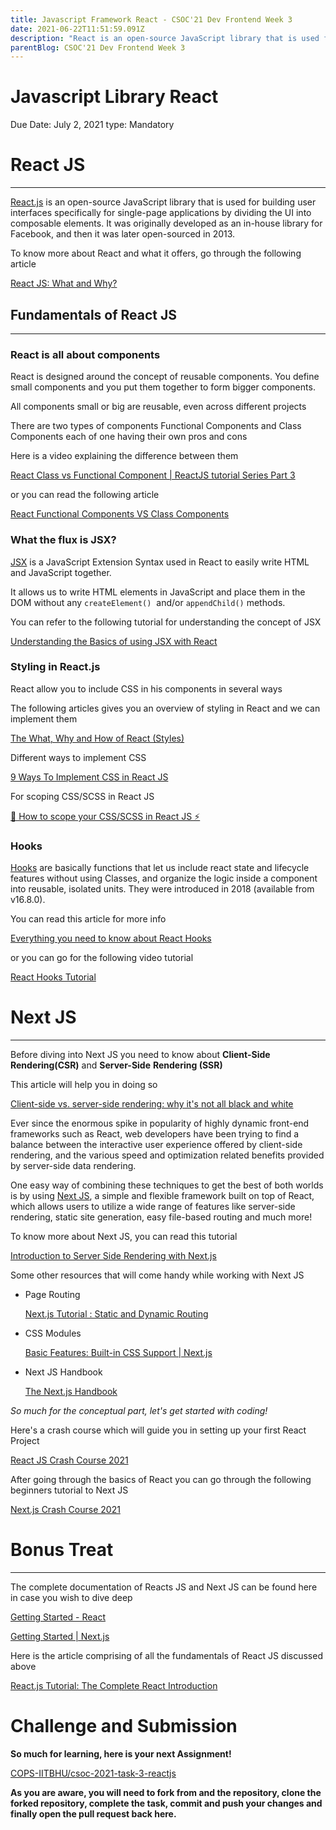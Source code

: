 ```yaml
---
title: Javascript Framework React - CSOC'21 Dev Frontend Week 3
date: 2021-06-22T11:51:59.091Z
description: "React is an open-source JavaScript library that is used for building user interfaces specifically for single-page applications by dividing the UI into composable elements."
parentBlog: CSOC'21 Dev Frontend Week 3
---
```


# Javascript Library React

Due Date: July 2, 2021
type: Mandatory

# React JS

---

[React.js](https://reactjs.org/) is an open-source JavaScript library that is used for building user interfaces specifically for single-page applications by dividing the UI into composable elements. It was originally developed as an in-house library for Facebook, and then it was later open-sourced in 2013.

To know more about React and what it offers, go through the following article

[React JS: What and Why?](https://harsh-patel.medium.com/react-js-what-and-why-e6cad2dfb4c3)

## Fundamentals of React JS

---

### React is all about components

React is designed around the concept of reusable components. You define small components and you put them together to form bigger components.

All components small or big are reusable, even across different projects

There are two types of components Functional Components and Class Components each of one having their own pros and cons

Here is a video explaining the difference between them

[React Class vs Functional Component | ReactJS tutorial Series Part 3](https://www.youtube.com/watch?v=uGgPINlKqBs)

or you can read the following article

[React Functional Components VS Class Components](https://medium.com/wesionary-team/react-functional-components-vs-class-components-86a2d2821a22)

### What the flux is JSX?

[JSX](https://reactjs.org/docs/introducing-jsx.html) is a JavaScript Extension Syntax used in React to easily write HTML and JavaScript together.

It allows us to write HTML elements in JavaScript and place them in the DOM without any `createElement()`  and/or `appendChild()` methods.

You can refer to the following tutorial for understanding the concept of JSX

[Understanding the Basics of using JSX with React](https://medium.com/@latoyazamill/understanding-the-basics-of-using-jsx-with-react-7d5d78174d4b)

### Styling in React.js

React allow you to include CSS in his components in several ways

The following articles gives you an overview of styling in React and we can implement them

[The What, Why and How of React (Styles)](https://dev.to/mangel0111/the-what-why-and-how-of-react-styles-2a0k)

Different ways to implement CSS

[9 Ways To Implement CSS in React JS](https://medium.com/@dmitrynozhenko/9-ways-to-implement-css-in-react-js-ccea4d543aa3)

For scoping CSS/SCSS in React JS

[🦄 How to scope your CSS/SCSS in React JS ⚡️](https://dev.to/viclafouch/how-to-scope-your-css-scss-in-react-js-271a)

### Hooks

[Hooks](https://reactjs.org/docs/hooks-intro.html) are basically functions that let us include react state and lifecycle features without using Classes, and organize the logic inside a component into reusable, isolated units. They were introduced in 2018 (available from v16.8.0).

You can read this article for more info

[Everything you need to know about React Hooks](https://medium.com/@vcarl/everything-you-need-to-know-about-react-hooks-8f680dfd4349)

or you can go for the following video tutorial

[React Hooks Tutorial](https://www.youtube.com/playlist?list=PLC3y8-rFHvwisvxhZ135pogtX7_Oe3Q3A)

# Next JS

---

Before diving into Next JS you need to know about **Client-Side Rendering(CSR)** and **Server-Side** **Rendering (SSR)**

This article will help you in doing so

[Client-side vs. server-side rendering: why it's not all black and white](https://www.freecodecamp.org/news/what-exactly-is-client-side-rendering-and-hows-it-different-from-server-side-rendering-bd5c786b340d/)

Ever since the enormous spike in popularity of highly dynamic front-end frameworks such as React, web developers have been trying to find a balance between the interactive user experience offered by client-side rendering, and the various speed and optimization related benefits provided by server-side data rendering.

One easy way of combining these techniques to get the best of both worlds is by using [Next JS](https://nextjs.org/), a simple and flexible framework built on top of React, which allows users to utilize a wide range of features like server-side rendering, static site generation, easy file-based routing and much more! 

To know more about Next JS, you can read this tutorial

[Introduction to Server Side Rendering with Next.js](https://medium.com/spidernitt/introduction-to-server-side-rendering-with-next-js-d7b046d121c8)

Some other resources that will come handy while working with Next JS

- Page Routing

    [Next.js Tutorial : Static and Dynamic Routing](https://codeburst.io/next-js-tutorial-static-and-dynamic-routing-fba70e26359a)

- CSS Modules

    [Basic Features: Built-in CSS Support | Next.js](https://nextjs.org/docs/basic-features/built-in-css-support)

- Next JS Handbook

    [The Next.js Handbook](https://www.freecodecamp.org/news/the-next-js-handbook/)

*So much for the conceptual part, let's get started with coding!* 

Here's a crash course which will guide you in setting up your first React Project

[React JS Crash Course 2021](https://www.youtube.com/watch?v=w7ejDZ8SWv8)

After going through the basics of React you can go through the following beginners tutorial to Next JS

[Next.js Crash Course 2021](https://www.youtube.com/watch?v=mTz0GXj8NN0)

# Bonus Treat

---

The complete documentation of Reacts JS and Next JS can be found here in case you wish to dive deep

[Getting Started - React](https://reactjs.org/docs)

[Getting Started | Next.js](https://nextjs.org/docs)

Here is the article comprising of all the fundamentals of React JS discussed above

[React.js Tutorial: The Complete React Introduction](https://jscomplete.com/learn/complete-intro-react)

# Challenge and Submission

**So much for learning, here is your next Assignment!**

[COPS-IITBHU/csoc-2021-task-3-reactjs](https://github.com/COPS-IITBHU/csoc-2021-task-3-reactjs)

**As you are aware, you will need to fork from and the repository, clone the forked repository, complete the task, commit and push your changes and finally open the pull request back here.**